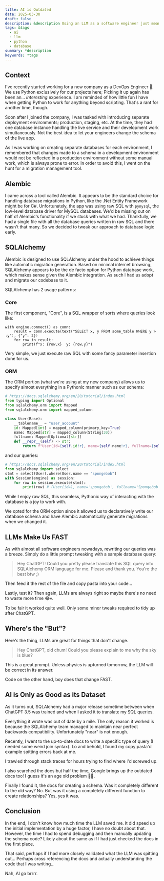 ```yaml
---
title: AI is Outdated
date: 2025-03-30
draft: false
description: &description Using an LLM as a software engineer just means you're writing outdated code.
tags: &tags
  - ai
  - llm
  - python
  - database
summary: *description
keywords: *tags
---
```

## Context

I've recently started working for a new company as a DevOps Engineer 🥳. 
We use Python exclusively for our projects here; Picking it up again has been an... _interesting_ experience.
I am reminded of how little fun I have when getting Python to work for anything beyond scripting.
That's a rant for another time, though.

Soon after I joined the company, I was tasked with introducing separate deployment environments; production, staging, etc.
At the time, they had one database instance handling the live service and their development work simultaneously.
Not the best idea to let your engineers change the schema of the live app.

As I was working on creating separate databases for each environment, I remembered that changes made to a schema in a development environment would not be reflected in a production environment without some manual work, which is always prone to error.
In order to avoid this, I went on the hunt for a migration management tool.

## Alembic

I came across a tool called Alembic. 
It appears to be the standard choice for handling database migrations in Python, like the .Net Entity Framework might be for C#.
Unfortunately, the app was using raw SQL with `pymysql`, the low-level database driver for MySQL databases.
We'd be missing out on half of Alembic's functionality if we stuck with what we had.
Thankfully, we had a single file with all the database queries written in raw SQL and there wasn't that many.
So we decided to tweak our approach to database logic early.

## SQLAlchemy

Alembic is designed to use SQLAlchemy under the hood to achieve things like automatic migration generation.
Based on minimal internet browsing, SQLAlchemy appears to be the de facto option for Python database work, which makes sense given the Alembic integration.
As such I had us adopt and migrate our codebase to it.

SQLAlchemy has 2 usage patterns: 

### Core

The first component, "Core", is a SQL wrapper of sorts where queries look like:

```
with engine.connect() as conn:
    result = conn.execute(text("SELECT x, y FROM some_table WHERE y > :y"), {"y": 2})
    for row in result:
        print(f"x: {row.x}  y: {row.y}")
```

Very simple, we just execute raw SQL with some fancy parameter insertion done for us.

### ORM

The ORM portion (what we're using at my new company) allows us to specify almost everything in a Pythonic manner such as our schema:

```python
# https://docs.sqlalchemy.org/en/20/tutorial/index.html
from typing import Optional
from sqlalchemy.orm import Mapped
from sqlalchemy.orm import mapped_column

class User(Base):
    __tablename__ = "user_account"
    id: Mapped[int] = mapped_column(primary_key=True)
    name: Mapped[str] = mapped_column(String(30))
    fullname: Mapped[Optional[str]]
    def __repr__(self) -> str:
        return f"User(id={self.id!r}, name={self.name!r}, fullname={self.fullname!r})"
```

and our queries:

```python
# https://docs.sqlalchemy.org/en/20/tutorial/index.html
from sqlalchemy import select
stmt = select(User).where(User.name == "spongebob")
with Session(engine) as session:
    for row in session.execute(stmt):
        print(row) # (User(id=1, name='spongebob', fullname='Spongebob Squarepants'),)
```

While I enjoy raw SQL, this seamless, Pythonic way of interacting with the database is a joy to work with.

We opted for the ORM option since it allowed us to declaratively write our database schema and have Alembic automatically generate migrations when we changed it.

## LLMs Make Us FAST

As with almost all software engineers nowadays, rewriting our queries was a breeze.
Simply do a little prompt tweaking with a sample database query:

> Hey ChatGPT! Could you pretty please translate this SQL query into SQLAlchemy ORM language for me. Please and thank you. You're the best btw ;)

Then feed it the rest of the file and copy pasta into your code...

Lastly, test it? Then again, LLMs are always right so maybe there's no need to waste more time 😂💀.

To be fair it worked quite well. Only some minor tweaks required to tidy up after ChatGPT.

## Where's the "But"?

Here's the thing, LLMs are great for things that don't change.

> Hey ChatGPT, old chum! Could you please explain to me why the sky is blue?

This is a great prompt. Unless physics is upturned tomorrow, the LLM will be correct in its answer.

Code on the other hand, boy does that change FAST.

## AI is Only as Good as its Dataset

As it turns out, SQLAlchemy had a major release sometime between when ChatGPT 3.5 was trained and when I asked it to translate my SQL queries.

Everything it wrote was out of date by a mile. The only reason it worked is because the SQLAlchemy team managed to maintain near perfect backwards compatibility. Unfortunately "near" is not enough.

Recently, I went to the up-to-date docs to write a specific type of query (I needed some weird join syntax).
Lo and behold, I found my copy pasta'd example spitting errors back at me.

I trawled through stack traces for hours trying to find where I'd screwed up.

I also searched the docs but half the time, Google brings up the outdated docs too! I guess it's an age old problem 🤷‍♂️.

Finally I found it, the docs for creating a schema. Was it completely different to the old way? No. But was it using a completely different function to create relationships? Yes, yes it was.

## Conclusion

In the end, I don't know how much time the LLM saved me.
It did speed up the initial implementation by a huge factor, I have no doubt about that.
However, the time I had to spend debugging and then manually updating the schema code? 
Likely about the same as if I had just checked the docs in the first place.

That said, perhaps if I had more closely validated what the LLM was spitting out... Perhaps cross referencing the docs and actually understanding the code that I was writing...

Nah, AI go brrrr.
